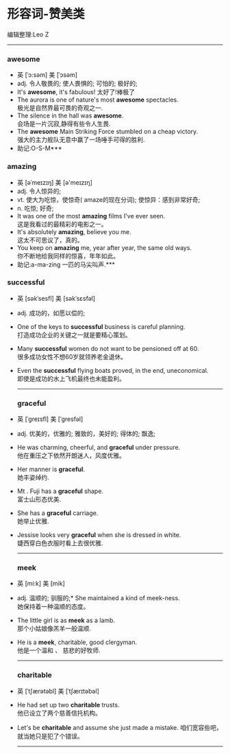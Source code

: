 形容词-赞美类
=============

编辑整理:Leo Z

---

### awesome

-	英 [ˈɔ:səm] 美 [ˈɔsəm]
-	adj. 令人敬畏的; 使人畏惧的; 可怕的; 极好的;
-	It's **awesome**, it's fabulous! 太好了!棒极了
-	The aurora is one of nature's most **awesome** spectacles.  
	极光是自然界最可畏的奇观之一.
-	The silence in the hall was **awesome**.  
	会场是一片沉寂,静得有些令人生畏.
-	The **awesome** Main Striking Force stumbled on a cheap victory.  
	强大的主力舰队无意中赢了一场唾手可得的胜利.
-	助记:O-S-M\*\*\*

### amazing

-	英 [əˈmeɪzɪŋ] 美 [ə'meɪzɪŋ]
-	adj. 令人惊异的;
-	vt. 使大为吃惊，使惊奇( amaze的现在分词); 使惊异：感到非常好奇;
-	n. 吃惊; 好奇;
-	It was one of the most **amazing** films I've ever seen.  
	这是我看过的最精彩的电影之一。
-	It's absolutely **amazing**, believe you me.  
	这太不可思议了，真的。
-	You keep on **amazing** me, year after year, the same old ways.  
	你不断地给我同样的惊喜，年年如此。
-	助记:a-ma-zing 一匹的马尖叫声.\*\*\*

### successful

-	英 [səkˈsesfl] 美 [səkˈsɛsfəl]
-	adj. 成功的，如愿以偿的;
-	One of the keys to **successful** business is careful planning.  
	打造成功企业的关键之一就是要精心策划。
-	Many **successful** women do not want to be pensioned off at 60.  
	很多成功女性不想60岁就领养老金退休。

-	Even the **successful** flying boats proved, in the end, uneconomical.  
	即使是成功的水上飞机最终也未能盈利。

	---

	### graceful

-	英 [ˈgreɪsfl] 美 [ˈɡresfəl]

-	adj. 优美的，优雅的; 雅致的，美好的; 得体的; 飘逸;

-	He was charming, cheerful, and **graceful** under pressure.  
	他在重压之下依然开朗迷人，风度优雅。

-	Her manner is **graceful**.  
	她丰姿绰约.

-	Mt . Fuji has a **graceful** shape.  
	富士山形态优美.

-	She has a **graceful** carriage.  
	她举止优雅.

-	Jessise looks very **graceful** when she is dressed in white.  
	婕西穿白色衣服时看上去很优雅.

	---

	### meek

-	英 [mi:k] 美 [mik]

-	adj. 温顺的; 驯服的;* She maintained a kind of meek-ness.  
	她保持着一种温顺的态度。

-	The little girl is as **meek** as a lamb.  
	 那个小姑娘像羔羊一般温顺.

-	He is a **meek**, charitable, good clergyman.  
	他是一个温和 、 慈悲的好牧师.

	---

	### charitable

-	英 [ˈtʃærətəbl] 美 [ˈtʃærɪtəbəl]

-	He had set up two **charitable** trusts.  
	他已设立了两个慈善信托机构。

-	Let's be **charitable** and assume she just made a mistake. 咱们宽容些吧，就当她只是犯了个错误。

	---
